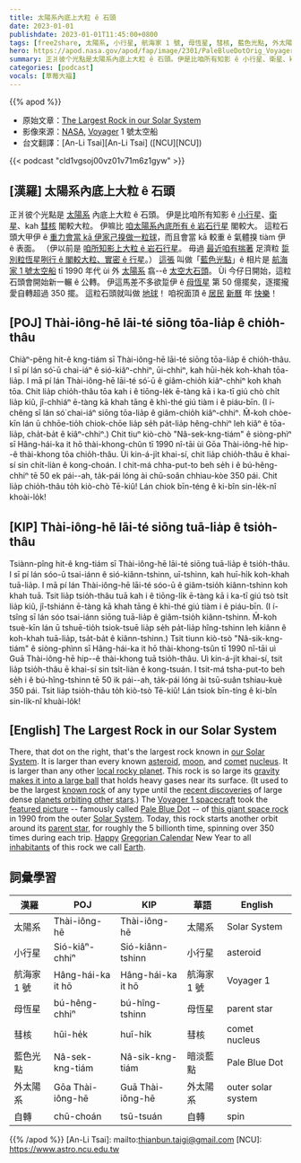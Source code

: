 ```yaml
---
title: 太陽系內底上大粒 ê 石頭
date: 2023-01-01
publishdate: 2023-01-01T11:45:00+0800
tags: [free2share, 太陽系, 小行星, 航海家 1 號, 母恆星, 彗核, 藍色光點, 外太陽系, 自轉]
hero: https://apod.nasa.gov/apod/fap/image/2301/PaleBlueDotOrig_Voyager1_960.jpg
summary: 正爿彼个光點是太陽系內底上大粒 ê 石頭。伊是比咱所有知影 ê 小行星、衛星、kah 彗星核閣較大粒。
categories: [podcast]
vocals: [草莓大福]
---
```


{{% apod %}}

- 原始文章：[The Largest Rock in our Solar System](https://apod.nasa.gov/apod/ap230101.html)
- 影像來源：[NASA](https://www.nasa.gov/), [Voyager](https://voyager.jpl.nasa.gov/) 1 號太空船
- 台文翻譯：[An-Li Tsai][An-Li Tsai] ([NCU][NCU])

{{< podcast "cld1vgsoj00vz01v71m6z1gyw" >}}

## [漢羅] 太陽系內底上大粒 ê 石頭
正爿彼个光點是 [太陽系][our Solar System] 內底上大粒 ê 石頭。
伊是比咱所有知影 ê [小行星][asteroid]、[衛星][moon]、kah [彗][comet][核][nucleus] 閣較大粒。
伊嘛比 [咱太陽系內底所有 ê 岩石行星][local rocky planet] 閣較大。
這粒石頭大甲伊 ê [重力會當 kā 伊家己搝做一粒球][gravity makes it into a large ball]，而且會當 kā 較重 ê 氣體搝 tiàm 伊 ê 表面。
（伊以前是 [咱所知影上大粒 ê 岩石行星][known rock]。
毋過 [最近咱有揣著][recent discoveries] 足濟粒 [踅別粒恆星咧行 ê 閣較大粒、實密 ê 行星][planets orbiting other stars]。）
[這張][featured picture] 叫做「[藍色光點][Pale Blue Dot]」ê 相片是 [航海家 1 號太空船][Voyager 1 spacecraft] tī 1990 年代 ùi 外 [太陽系][Solar System] 翕--ê [太空大石頭][this giant space rock]。
Ùi 今仔日開始，這粒石頭會開始新一輾 ê 公轉。
伊這馬差不多欲踅伊 ê [母恆星][parent star] 第 50 億擺矣，逐擺攏愛自轉超過 350 擺。
這粒石頭就叫做 [地球][Earth]！
咱祝面頂 ê [居民][inhabitants] [新曆][Gregorian Calendar] 年 [快樂][Happy]！


## [POJ] Thài-iông-hē lāi-té siōng tōa-lia̍p ê chio̍h-thâu
Chiàⁿ-pêng hit-ê kng-tiám sī Thài-iông-hē lāi-té siōng tōa-lia̍p ê chio̍h-thâu.
I sī pí lán só͘-ū chai-iáⁿ ê sió-kiâⁿ-chhiⁿ, ūi-chhiⁿ, kah hūi-he̍k koh-khah tōa-lia̍p.
I mā pí lán Thài-iông-hē lāi-té só͘-ū ê giâm-chio̍h kiâⁿ-chhiⁿ koh khah tōa.
Chit lia̍p chio̍h-thâu tōa kah i ê tiōng-le̍k ē-tàng kā i ka-tī giú chò chi̍t lia̍p kiû, jî-chhiáⁿ ē-tàng kā khah tāng ê khì-thé giú tiàm i ê piáu-bīn.
(I í-chêng sī lán só͘ chai-iáⁿ siōng tōa-lia̍p ê giâm-chio̍h kiâⁿ-chhiⁿ.
M̄-koh chòe-kīn lán ū chhōe-tio̍h chiok-chōe lia̍p se̍h pa̍t-lia̍p hêng-chhiⁿ leh kiâⁿ ê tōa-lia̍p, cha̍t-ba̍t ê kiâⁿ-chhiⁿ.)
Chit tiuⁿ kiò-chò "Nâ-sek-kng-tiám" ê siòng-phìⁿ sī Hâng-hái-ka it hō thài-khong-chûn tī 1990 nî-tāi ùi Gōa Thài-iông-hē hip--ê thài-khong tōa chio̍h-thâu.
Ùi kin-á-ji̍t khai-sí, chit lia̍p chio̍h-thâu ē khai-sí sin chi̍t-liàn ê kong-choán.
I chit-má chha-put-to beh se̍h i ê bú-hêng-chhiⁿ tē 50 ek pái--ah, ta̍k-pái lóng ài chū-soân chhiau-kòe 350 pái.
Chit lia̍p chio̍h-thâu to̍h kiò-chò Tē-kiû!
Lán chiok bīn-téng ê ki-bîn sin-le̍k-nî khoài-lo̍k!

## [KIP] Thài-iông-hē lāi-té siōng tuā-lia̍p ê tsio̍h-thâu
Tsiànn-pîng hit-ê kng-tiám sī Thài-iông-hē lāi-té siōng tuā-lia̍p ê tsio̍h-thâu.
I sī pí lán sóo-ū tsai-iánn ê sió-kiânn-tshinn, uī-tshinn, kah huī-hi̍k koh-khah tuā-lia̍p.
I mā pí lán Thài-iông-hē lāi-té sóo-ū ê giâm-tsio̍h kiânn-tshinn koh khah tuā.
Tsit lia̍p tsio̍h-thâu tuā kah i ê tiōng-li̍k ē-tàng kā i ka-tī giú tsò tsi̍t lia̍p kiû, jî-tshiánn ē-tàng kā khah tāng ê khì-thé giú tiàm i ê piáu-bīn.
(I í-tsîng sī lán sóo tsai-iánn siōng tuā-lia̍p ê giâm-tsio̍h kiânn-tshinn.
M̄-koh tsuè-kīn lán ū tshuē-tio̍h tsiok-tsuē lia̍p se̍h pa̍t-lia̍p hîng-tshinn leh kiânn ê koh-khah tuā-lia̍p, tsa̍t-ba̍t ê kiânn-tshinn.)
Tsit tiunn kiò-tsò "Nâ-sik-kng-tiám" ê siòng-phìnn sī Hâng-hái-ka it hō thài-khong-tsûn tī 1990 nî-tāi uì Guā Thài-iông-hē hip--ê thài-khong tuā tsio̍h-thâu.
Uì kin-á-ji̍t khai-sí, tsit lia̍p tsio̍h-thâu ē khai-sí sin tsi̍t-liàn ê kong-tsuán.
I tsit-má tsha-put-to beh se̍h i ê bú-hîng-tshinn tē 50 ik pái--ah, ta̍k-pái lóng ài tsū-suân tshiau-kuè 350 pái.
Tsit lia̍p tsio̍h-thâu to̍h kiò-tsò Tē-kiû!
Lán tsiok bīn-tíng ê ki-bîn sin-li̍k-nî khuài-lo̍k!

## [English] The Largest Rock in our Solar System
There, that dot on the right, that's the largest rock known in [our Solar System][our Solar System].
It is larger than every known [asteroid][asteroid], [moon][moon], and [comet][comet] [nucleus][nucleus].
It is larger than any other [local rocky planet][local rocky planet].
This rock is so large its [gravity makes it into a large ball][gravity makes it into a large ball] that holds heavy gases near its surface.
(It used to be the largest [known rock][known rock] of any type until the [recent discoveries][recent discoveries] of large dense [planets orbiting other stars][planets orbiting other stars].)
The [Voyager 1 spacecraft][Voyager 1 spacecraft] took the [featured picture][featured picture] -- famously called [Pale Blue Dot][Pale Blue Dot] -- of [this giant space rock][this giant space rock] in 1990 from the outer [Solar System][Solar System].
Today, this rock starts another orbit around its [parent star][parent star], for roughly the 5 billionth time, spinning over 350 times during each trip.
[Happy][Happy] [Gregorian Calendar][Gregorian Calendar] New Year to all [inhabitants][inhabitants] of this rock we call [Earth][Earth].


## 詞彙學習

|漢羅|POJ|KIP|華語|English|
|-|-|-|-|-|
|太陽系|Thài-iông-hē|Thài-iông-hē|太陽系|Solar System|
|小行星|Sió-kiâⁿ-chhiⁿ|Sió-kiânn-tshinn|小行星|asteroid|
|航海家 1 號|Hâng-hái-ka it hō|Hâng-hái-ka it hō|航海家 1 號|Voyager 1|
|母恆星|bú-hêng-chhiⁿ|bú-hîng-tshinn|母恆星|parent star|
|彗核|hūi-he̍k|huī-hi̍k|彗核|comet nucleus|
|藍色光點|Nâ-sek-kng-tiám|Nâ-sik-kng-tiám|暗淡藍點|Pale Blue Dot|
|外太陽系|Gōa Thài-iông-hē|Guā Thài-iông-hē|外太陽系|outer solar system|
|自轉|chū-choán|tsū-tsuán|自轉|spin|

{{% /apod %}}
[An-Li Tsai]: mailto:thianbun.taigi@gmail.com
[NCU]: https://www.astro.ncu.edu.tw

[copyright]: https://apod.nasa.gov/apod/fap/lib/about_apod.html#srapply
[License]: https://creativecommons.org/licenses/by/2.0/

[our Solar System]:https://solarsystem.nasa.gov/solar-system/our-solar-system/in-depth/
[asteroid]:https://apod.nasa.gov/apod/ap100726.html
[moon]:https://apod.nasa.gov/apod/ap211011.html
[comet]:https://apod.nasa.gov/apod/ap210308.html
[nucleus]:https://apod.nasa.gov/apod/ap200712.html
[local rocky planet]:https://en.wikipedia.org/wiki/Terrestrial_planet
[gravity makes it into a large ball]:https://spaceplace.nasa.gov/planets-round/en/
[known rock]:https://apod.nasa.gov/apod/ap180507.html
[recent discoveries]:https://apod.nasa.gov/apod/ap220814.html
[planets orbiting other stars]:https://exoplanets.nasa.gov/what-is-an-exoplanet/in-depth/
[Voyager 1 spacecraft]:https://apod.nasa.gov/apod/ap220909.html
[featured picture]:https://en.wikipedia.org/wiki/File:Pale_Blue_Dot.png
[Pale Blue Dot]:https://en.wikipedia.org/wiki/Pale_Blue_Dot
[this giant space rock]:https://apod.nasa.gov/apod/ap200214.html
[Solar System]:https://apod.nasa.gov/apod/ap190214.html
[parent star]:https://solarsystem.nasa.gov/solar-system/sun/in-depth/
[Happy]:https://i.pinimg.com/236x/bf/f5/d0/bff5d074d399bdfec6071e9168398406--so-funny-funny-pics.jpg
[Gregorian Calendar]:https://en.wikipedia.org/wiki/Gregorian_calendar
[inhabitants]:https://apod.nasa.gov/apod/ap190818.html
[Earth]:https://apod.nasa.gov/apod/ap220206.html
